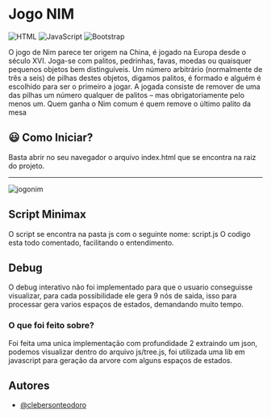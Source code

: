 
# Jogo NIM
<img alt="HTML" src="https://img.shields.io/badge/HTML5-E34F26?style=for-the-badge&logo=html5&logoColor=white">&nbsp;<img alt="JavaScript" src="https://img.shields.io/badge/JavaScript-F7DF1E?style=for-the-badge&logo=javascript&logoColor=black">&nbsp;<img alt="Bootstrap" src="https://img.shields.io/badge/Bootstrap-563D7C?style=for-the-badge&logo=bootstrap&logoColor=white">&nbsp;

O jogo de Nim parece ter origem na China, é jogado na Europa desde o século XVI. Joga-se com palitos, pedrinhas, favas, moedas ou quaisquer pequenos objetos bem distinguíveis. Um número arbitrário (normalmente de três a seis) de pilhas destes objetos, digamos palitos, é formado e alguém é escolhido para ser o primeiro a jogar. A jogada consiste de remover de uma das pilhas um número qualquer de palitos – mas obrigatoriamente pelo menos um. Quem ganha o Nim comum é quem remove o último palito da mesa


## :smiley: Como Iniciar?

Basta abrir no seu navegador o arquivo index.html que se encontra na raiz do projeto.

<hr>
<img alt="jogonim" src="https://ik.imagekit.io/cleber/JogoNim_79awwYjCM.gif?updatedAt=1690671184657">

## Script Minimax

O script se encontra na pasta js com o seguinte nome: script.js
O codigo esta todo comentado, facilitando o entendimento.

## Debug
O debug interativo não foi implementado para que o usuario conseguisse visualizar, para cada possibilidade ele gera 9 nós de saida, isso para processar gera varios espaços de estados, demandando muito tempo.

### O que foi feito sobre?

Foi feita uma unica implementação com profundidade 2 extraindo um json, podemos visualizar dentro do arquivo js/tree.js, foi utilizada uma lib em javascript para geração da arvore com alguns espaços de estados.


## Autores

- [@clebersonteodoro](https://www.github.com/ClebersonT)

